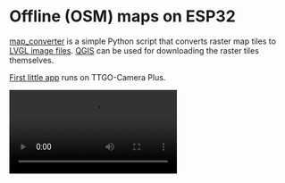 # Offline (OSM) maps on ESP32

[map_converter](map_converter/map_converter.py) is a simple
Python script that converts raster map tiles to
[LVGL image files](https://docs.lvgl.io/latest/en/html/overview/image.html#color-formats).
[QGIS](https://www.qgis.org/en/site/) can be used for downloading the raster tiles themselves.

[First little app](ttgo_tcamplus_map_demo/main/main.c) runs on TTGO-Camera Plus.

![ttgo_osm_demo](ttgo_tcamplus_map_demo2/media/ttgo_osm_demo.mp4)



